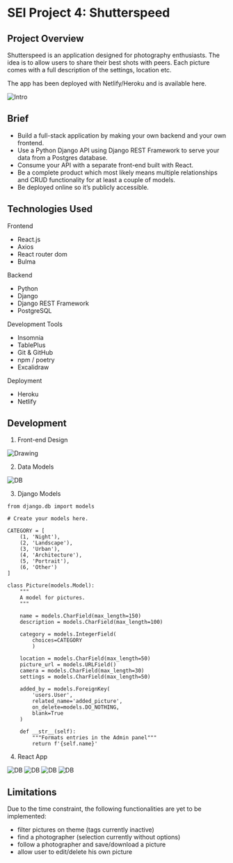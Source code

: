# SEI Project 4: Shutterspeed

## Project Overview

Shutterspeed is an application designed for photography enthusiasts. The idea is to allow users to share their best shots with peers. Each picture comes with a full description of the settings, location etc.

The app has been deployed with Netlify/Heroku and is available here.



![Intro](./images/project-intro-pic.PNG "Main Page")



## Brief


* Build a full-stack application by making your own backend and your own frontend.
* Use a Python Django API using Django REST Framework to serve your data from a Postgres database.
* Consume your API with a separate front-end built with React.
* Be a complete product which most likely means multiple relationships and CRUD functionality for at least a couple of models.
* Be deployed online so it’s publicly accessible.

## Technologies Used

Frontend

* React.js
* Axios
* React router dom
* Bulma

Backend

* Python
* Django
* Django REST Framework
* PostgreSQL

Development Tools

* Insomnia
* TablePlus
* Git & GitHub
* npm / poetry
* Excalidraw

Deployment

* Heroku
* Netlify

## Development

1. Front-end Design

![Drawing](./images/exca.PNG "Drawing")

2. Data Models

![DB](./images/QuickDBD-export.PNG "DB")

3. Django Models



```
from django.db import models

# Create your models here.

CATEGORY = [
    (1, 'Night'),
    (2, 'Landscape'),
    (3, 'Urban'),
    (4, 'Architecture'),
    (5, 'Portrait'),
    (6, 'Other')
]

class Picture(models.Model):
    """
    A model for pictures.
    """

    name = models.CharField(max_length=150)
    description = models.CharField(max_length=100)

    category = models.IntegerField(
        choices=CATEGORY
        )

    location = models.CharField(max_length=50)
    picture_url = models.URLField()
    camera = models.CharField(max_length=30)
    settings = models.CharField(max_length=50)

    added_by = models.ForeignKey(
        'users.User',
        related_name='added_picture',
        on_delete=models.DO_NOTHING,
        blank=True
    )

    def __str__(self):
        """Formats entries in the Admin panel"""
        return f'{self.name}'

```

4. React App

![DB](./images/react1.PNG "DB")
![DB](./images/reac2.PNG "DB")
![DB](./images/react3.PNG "DB")
![DB](./images/react4.PNG "DB")


## Limitations

Due to the time constraint, the following functionalities are yet to be implemented:

* filter pictures on theme (tags currently inactive)
* find a photographer (selection currently without options)
* follow a photographer and save/download a picture
* allow user to edit/delete his own picture